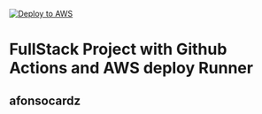 [![Deploy to AWS](https://github.com/afonsocardz/devops-password-generator/actions/workflows/deploy.yml/badge.svg)](https://github.com/afonsocardz/devops-password-generator/actions/workflows/deploy.yml)
# FullStack Project with Github Actions and AWS deploy Runner

## afonsocardz
